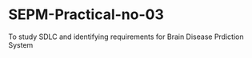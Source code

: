 # SEPM-Practical-no-03
To  study SDLC and identifying requirements for Brain Disease Prdiction System
